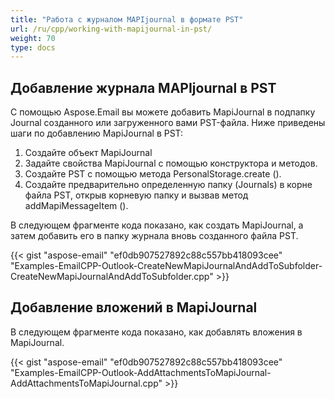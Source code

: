 ```yaml
---
title: "Работа с журналом MAPIjournal в формате PST"
url: /ru/cpp/working-with-mapijournal-in-pst/
weight: 70
type: docs
---
```


## **Добавление журнала MAPIjournal в PST**
С помощью Aspose.Email вы можете добавить MapiJournal в подпапку Journal созданного или загруженного вами PST-файла. Ниже приведены шаги по добавлению MapiJournal в PST:

1. Создайте объект MapiJournal
1. Задайте свойства MapiJournal с помощью конструктора и методов.
1. Создайте PST с помощью метода PersonalStorage.create ().
1. Создайте предварительно определенную папку (Journals) в корне файла PST, открыв корневую папку и вызвав метод addMapiMessageItem ().

В следующем фрагменте кода показано, как создать MapiJournal, а затем добавить его в папку журнала вновь созданного файла PST.



{{< gist "aspose-email" "ef0db907527892c88c557bb418093cee" "Examples-EmailCPP-Outlook-CreateNewMapiJournalAndAddToSubfolder-CreateNewMapiJournalAndAddToSubfolder.cpp" >}}
## **Добавление вложений в MapiJournal**
В следующем фрагменте кода показано, как добавлять вложения в MapiJournal.



{{< gist "aspose-email" "ef0db907527892c88c557bb418093cee" "Examples-EmailCPP-Outlook-AddAttachmentsToMapiJournal-AddAttachmentsToMapiJournal.cpp" >}}
